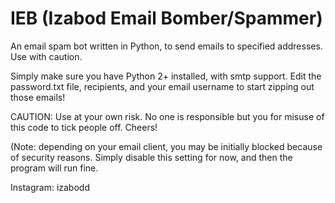 # IEB (Izabod Email Bomber/Spammer)
An email spam bot written in Python, to send emails to specified addresses. Use with caution.

Simply make sure you have Python 2+ installed, with smtp support. Edit the password.txt file, recipients, and your email username to start zipping out those emails!

CAUTION: Use at your own risk. No one is responsible but you for misuse of this code to tick people off. Cheers!

(Note: depending on your email client, you may be initially blocked because of security reasons. Simply disable this setting for now, and then the program will run fine.

Instagram: izabodd
